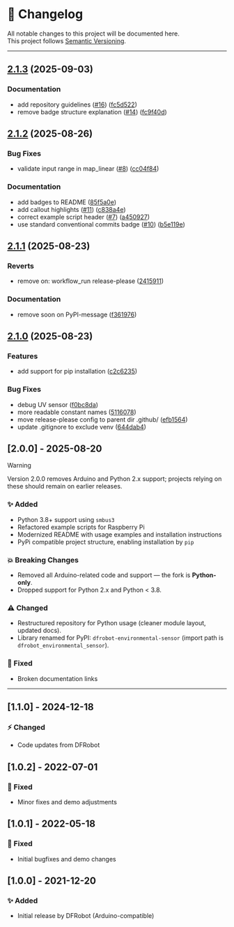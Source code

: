 # 📖 Changelog

All notable changes to this project will be documented here.  
This project follows [Semantic Versioning](https://semver.org/).

---

## [2.1.3](https://github.com/kallegrens/dfrobot-environmental-sensor/compare/v2.1.2...v2.1.3) (2025-09-03)


### Documentation

* add repository guidelines ([#16](https://github.com/kallegrens/dfrobot-environmental-sensor/issues/16)) ([fc5d522](https://github.com/kallegrens/dfrobot-environmental-sensor/commit/fc5d522682e5a18fc664f025ab8f852f438448d2))
* remove badge structure explanation ([#14](https://github.com/kallegrens/dfrobot-environmental-sensor/issues/14)) ([fc9f40d](https://github.com/kallegrens/dfrobot-environmental-sensor/commit/fc9f40d69939d2fd46a62c84ec010d61abc601fc))

## [2.1.2](https://github.com/kallegrens/dfrobot-environmental-sensor/compare/v2.1.1...v2.1.2) (2025-08-26)


### Bug Fixes

* validate input range in map_linear ([#8](https://github.com/kallegrens/dfrobot-environmental-sensor/issues/8)) ([cc04f84](https://github.com/kallegrens/dfrobot-environmental-sensor/commit/cc04f84472dcbcb56be0957088b608a2d77e3965))


### Documentation

* add badges to README ([85f5a0e](https://github.com/kallegrens/dfrobot-environmental-sensor/commit/85f5a0e56efeb5d0e05387151b65a696c25a39d3))
* add callout highlights ([#11](https://github.com/kallegrens/dfrobot-environmental-sensor/issues/11)) ([c838a4e](https://github.com/kallegrens/dfrobot-environmental-sensor/commit/c838a4ea774f906341ab1081fb16970f508df5ba))
* correct example script header ([#7](https://github.com/kallegrens/dfrobot-environmental-sensor/issues/7)) ([a450927](https://github.com/kallegrens/dfrobot-environmental-sensor/commit/a450927844e2b721f0748e734562a5994ba97644))
* use standard conventional commits badge ([#10](https://github.com/kallegrens/dfrobot-environmental-sensor/issues/10)) ([b5e119e](https://github.com/kallegrens/dfrobot-environmental-sensor/commit/b5e119ea33cf9d8ff3cfda11a0d4692900c43c2e))

## [2.1.1](https://github.com/kallegrens/dfrobot-environmental-sensor/compare/v2.1.0...v2.1.1) (2025-08-23)


### Reverts

* remove on: workflow_run release-please ([2415911](https://github.com/kallegrens/dfrobot-environmental-sensor/commit/2415911df892b3022ce972afbaef9ce052444a29))


### Documentation

* remove soon on PyPI-message ([f361976](https://github.com/kallegrens/dfrobot-environmental-sensor/commit/f361976def59e5c625a93be773dd9b3030f12e9a))

## [2.1.0](https://github.com/kallegrens/dfrobot-environmental-sensor/compare/v2.0.0...v2.1.0) (2025-08-23)

### Features

* add support for pip installation ([c2c6235](https://github.com/kallegrens/dfrobot-environmental-sensor/commit/c2c623589278f9df28bccebe54bfe61c14969708))

### Bug Fixes

* debug UV sensor ([f0bc8da](https://github.com/kallegrens/dfrobot-environmental-sensor/commit/f0bc8da651f41e2da8976e977b23c3c859e0c98f))
* more readable constant names ([5116078](https://github.com/kallegrens/dfrobot-environmental-sensor/commit/511607828dc470a7a62ff9ca71b17ec54b218e1c))
* move release-please config to parent dir .github/ ([efb1564](https://github.com/kallegrens/dfrobot-environmental-sensor/commit/efb1564d5c56c9e297ee6625bd5f9ae3501afc85))
* update .gitignore to exclude venv ([644dab4](https://github.com/kallegrens/dfrobot-environmental-sensor/commit/644dab4b779ea7ae5440e3c42f84580e17c3c14e))

## [2.0.0] - 2025-08-20

> [!WARNING]
> Version 2.0.0 removes Arduino and Python 2.x support; projects relying on these should remain on earlier releases.

### ✨ Added

* Python 3.8+ support using `smbus3`
* Refactored example scripts for Raspberry Pi
* Modernized README with usage examples and installation instructions
* PyPi compatible project structure, enabling installation by `pip`

### 💥 Breaking Changes

* Removed all Arduino-related code and support — the fork is **Python-only**.
* Dropped support for Python 2.x and Python < 3.8.

### ⚠️ Changed

* Restructured repository for Python usage (cleaner module layout, updated docs).
* Library renamed for PyPI: `dfrobot-environmental-sensor` (import path is `dfrobot_environmental_sensor`).

### 🐛 Fixed

* Broken documentation links

---

## [1.1.0] - 2024-12-18

### ⚡ Changed

* Code updates from DFRobot

## [1.0.2] - 2022-07-01

### 🐛 Fixed

* Minor fixes and demo adjustments

## [1.0.1] - 2022-05-18

### 🐛 Fixed

* Initial bugfixes and demo changes

## [1.0.0] - 2021-12-20

### ✨ Added

* Initial release by DFRobot (Arduino-compatible)
